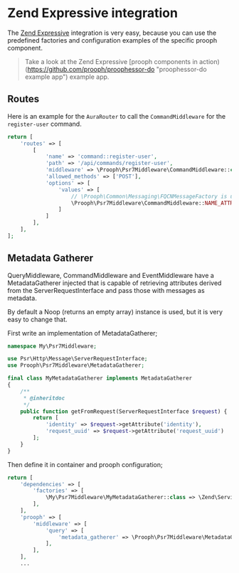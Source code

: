 # Zend Expressive integration
The [Zend Expressive](https://github.com/zendframework/zend-expressive) integration is very easy, because you can use 
the predefined factories and configuration examples of the specific prooph component.

> Take a look at the Zend Expressive [prooph components in action)(https://github.com/prooph/proophessor-do "proophessor-do example app") 
example app.

## Routes
Here is an example for the `AuraRouter` to call the `CommandMiddleware` for the `register-user` command.

```php
return [
    'routes' => [
        [
            'name' => 'command::register-user',
            'path' => '/api/commands/register-user',
            'middleware' => \Prooph\Psr7Middleware\CommandMiddleware::class,
            'allowed_methods' => ['POST'],
            'options' => [
                'values' => [
                    // \Prooph\Common\Messaging\FQCNMessageFactory is used here
                    \Prooph\Psr7Middleware\CommandMiddleware::NAME_ATTRIBUTE => \Prooph\ProophessorDo\Model\User\Command\RegisterUser::class,
                ]
            ]
        ],
    ],
];
```

## Metadata Gatherer

QueryMiddleware, CommandMiddleware and EventMiddleware have a MetadataGatherer injected that is capable of retrieving attributes derived from the ServerRequestInterface and pass those with messages as metadata.

By default a Noop (returns an empty array) instance is used, but it is very easy to change that.

First write an implementation of MetadataGatherer;

```php
namespace My\Psr7Middleware;

use Psr\Http\Message\ServerRequestInterface;
use Prooph\Psr7Middleware\MetadataGatherer;

final class MyMetadataGatherer implements MetadataGatherer
{
    /**
     * @inheritdoc
     */
    public function getFromRequest(ServerRequestInterface $request) {
    	return [
    		'identity' => $request->getAttribute('identity'),
    		'request_uuid' => $request->getAttribute('request_uuid')
    	];
    }
}

```

Then define it in container and prooph configuration;

```php
return [
    'dependencies' => [
    	'factories' => [
    		\My\Psr7Middleware\MyMetadataGatherer::class => \Zend\ServiceManager\Factory\InvokableFactory::class
        ],
    ],
    'prooph' => [
        'middleware' => [
            'query' => [
                'metadata_gatherer' => \Prooph\Psr7Middleware\MetadataGatherer::class
            ],
        ],
    ],
    ...
```

